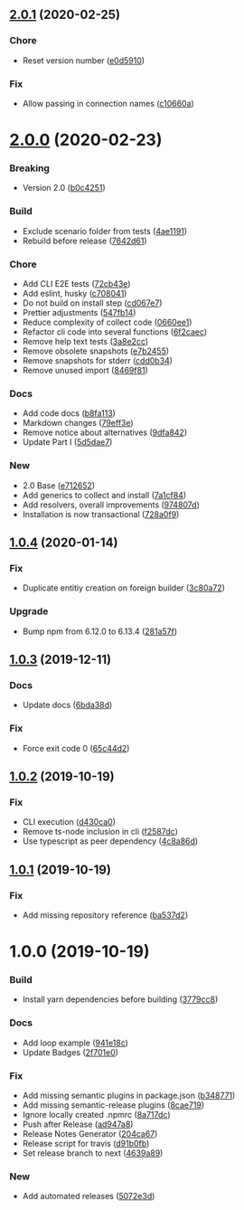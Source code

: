 ## [2.0.1](https://github.com/jeanfortheweb/typeorm-fixture-builder/compare/v2.0.0...v2.0.1) (2020-02-25)


### Chore

* Reset version number ([e0d5910](https://github.com/jeanfortheweb/typeorm-fixture-builder/commit/e0d59100b67e910ef3240eb9a2ec97fe5d1557b1))

### Fix

* Allow passing in connection names ([c10660a](https://github.com/jeanfortheweb/typeorm-fixture-builder/commit/c10660a5bd886d15cdaa7a2c2e22a3957ff53a07))

# [2.0.0](https://github.com/jeanfortheweb/typeorm-fixture-builder/compare/v1.0.4...v2.0.0) (2020-02-23)


### Breaking

* Version 2.0 ([b0c4251](https://github.com/jeanfortheweb/typeorm-fixture-builder/commit/b0c4251f02793065a973a1b75bb6e91d419e89a2))

### Build

* Exclude scenario folder from tests ([4ae1191](https://github.com/jeanfortheweb/typeorm-fixture-builder/commit/4ae11919212b38d030e908e4615a093c64e7aecc))
* Rebuild before release ([7642d61](https://github.com/jeanfortheweb/typeorm-fixture-builder/commit/7642d61fb658c72c83fd5a594df41e3da7b3b12d))

### Chore

* Add CLI E2E tests ([72cb43e](https://github.com/jeanfortheweb/typeorm-fixture-builder/commit/72cb43e17ae171d75f7fc426faeb699f56ca70f2))
* Add eslint, husky ([c708041](https://github.com/jeanfortheweb/typeorm-fixture-builder/commit/c708041fd784128ff9a7ea78faf12ca9e37634d7))
* Do not build on install step ([cd067e7](https://github.com/jeanfortheweb/typeorm-fixture-builder/commit/cd067e7d7c973d8810ed99f32936a03f606dc8ea))
* Prettier adjustments ([547fb14](https://github.com/jeanfortheweb/typeorm-fixture-builder/commit/547fb1412d7e2730f1840685bccc43718d3b431f))
* Reduce complexity of collect code ([0660ee1](https://github.com/jeanfortheweb/typeorm-fixture-builder/commit/0660ee1ada53d3852f273edaaec19b4c7d7bfd2b))
* Refactor cli code into several functions ([6f2caec](https://github.com/jeanfortheweb/typeorm-fixture-builder/commit/6f2caec390af79f8bdde836ebdac2df1903010c6))
* Remove help text tests ([3a8e2cc](https://github.com/jeanfortheweb/typeorm-fixture-builder/commit/3a8e2cc7badddf384fa78415715ac7402dc5a0da))
* Remove obsolete snapshots ([e7b2455](https://github.com/jeanfortheweb/typeorm-fixture-builder/commit/e7b245525104e4f3f9f86655a5a0ff9f571fa1f5))
* Remove snapshots for stderr ([cdd0b34](https://github.com/jeanfortheweb/typeorm-fixture-builder/commit/cdd0b3442f669aeeeda19cdb6aa5bdfd32dce83b))
* Remove unused import ([8469f81](https://github.com/jeanfortheweb/typeorm-fixture-builder/commit/8469f8175fe3106d1dd33333ab3b04896ab85424))

### Docs

* Add code docs ([b8fa113](https://github.com/jeanfortheweb/typeorm-fixture-builder/commit/b8fa1138a80d4a87965d8dd31ee37c15aa177d4d))
* Markdown changes ([79eff3e](https://github.com/jeanfortheweb/typeorm-fixture-builder/commit/79eff3ee223f44f18436400feb0326b7058c60f0))
* Remove notice about alternatives ([9dfa842](https://github.com/jeanfortheweb/typeorm-fixture-builder/commit/9dfa842e5fac11f24d81dc2f6d7f92733b9f5e62))
* Update Part I ([5d5dae7](https://github.com/jeanfortheweb/typeorm-fixture-builder/commit/5d5dae7ee52da365d57fcf062ea45d7dfc05a622))

### New

* 2.0 Base ([e712652](https://github.com/jeanfortheweb/typeorm-fixture-builder/commit/e7126528fd271b91fa70f74c708ec0ba328f892f))
* Add generics to collect and install ([7a1cf84](https://github.com/jeanfortheweb/typeorm-fixture-builder/commit/7a1cf843d23d34ea32e584f21b7d8b2eb3ffce80))
* Add resolvers, overall improvements ([974807d](https://github.com/jeanfortheweb/typeorm-fixture-builder/commit/974807da3fd7fe028a3bac8706da14d376ca8f03))
* Installation is now transactional ([728a0f9](https://github.com/jeanfortheweb/typeorm-fixture-builder/commit/728a0f94e74513b1ed36c63c169a5a73e98428a0))

## [1.0.4](https://github.com/jeanfortheweb/typeorm-fixture-builder/compare/v1.0.3...v1.0.4) (2020-01-14)


### Fix

* Duplicate entitiy creation on foreign builder ([3c80a72](https://github.com/jeanfortheweb/typeorm-fixture-builder/commit/3c80a7221a5bd0161b8b3e0961a823196d8e7f59))

### Upgrade

* Bump npm from 6.12.0 to 6.13.4 ([281a57f](https://github.com/jeanfortheweb/typeorm-fixture-builder/commit/281a57f5f6f1e3ec57fc2d4bf40e7704ebb04ae1))

## [1.0.3](https://github.com/jeanfortheweb/typeorm-fixture-builder/compare/v1.0.2...v1.0.3) (2019-12-11)


### Docs

* Update docs ([6bda38d](https://github.com/jeanfortheweb/typeorm-fixture-builder/commit/6bda38d360168cd72d3cfd436b5bd77cdb2d5ab3))

### Fix

* Force exit code 0 ([65c44d2](https://github.com/jeanfortheweb/typeorm-fixture-builder/commit/65c44d2d576cc91e6c8fc895d9b0706e337c88bb))

## [1.0.2](https://github.com/jeanfortheweb/typeorm-fixture-builder/compare/v1.0.1...v1.0.2) (2019-10-19)


### Fix

* CLI execution ([d430ca0](https://github.com/jeanfortheweb/typeorm-fixture-builder/commit/d430ca00b06a9743af69fde0b5fa91013ad4c4e5))
* Remove ts-node inclusion in cli ([f2587dc](https://github.com/jeanfortheweb/typeorm-fixture-builder/commit/f2587dc11d2f36499f134ac530a5a470e8097fe0))
* Use typescript as peer dependency ([4c8a86d](https://github.com/jeanfortheweb/typeorm-fixture-builder/commit/4c8a86d38c73091b26a5043f410a224dd980bb6b))

## [1.0.1](https://github.com/jeanfortheweb/typeorm-fixture-builder/compare/v1.0.0...v1.0.1) (2019-10-19)


### Fix

* Add missing repository reference ([ba537d2](https://github.com/jeanfortheweb/typeorm-fixture-builder/commit/ba537d2c8e704beb43a620b2bf0fb4aa54a6bab8))

# 1.0.0 (2019-10-19)


### Build

* Install yarn dependencies before building ([3779cc8](https://github.com/jeanfortheweb/typeorm-fixture-builder/commit/3779cc85890f97ce9ed25c62f32fe436a3b1952c))

### Docs

* Add loop example ([941e18c](https://github.com/jeanfortheweb/typeorm-fixture-builder/commit/941e18cb4afe09d045fb2ae8f4c45039c2f67973))
* Update Badges ([2f701e0](https://github.com/jeanfortheweb/typeorm-fixture-builder/commit/2f701e054579a728883a06d22c2c17b0df0a6b5b))

### Fix

* Add missing semantic plugins in package.json ([b348771](https://github.com/jeanfortheweb/typeorm-fixture-builder/commit/b34877178b3e2519d8f5fcd57fe0c64b525313ce))
* Add missing semantic-release plugins ([8cae719](https://github.com/jeanfortheweb/typeorm-fixture-builder/commit/8cae7193503943e34b0b176b5e9c9168c35e53cf))
* Ignore locally created .npmrc ([8a717dc](https://github.com/jeanfortheweb/typeorm-fixture-builder/commit/8a717dc1d97bfcceeec19a036b9b647a50f31bc8))
* Push after Release ([ad947a8](https://github.com/jeanfortheweb/typeorm-fixture-builder/commit/ad947a83c0bf235fe1eb296bddeee274c9d7d28d))
* Release Notes Generator ([204ca67](https://github.com/jeanfortheweb/typeorm-fixture-builder/commit/204ca6742c17205aa77e538904da7d606160548f))
* Release script for travis ([d91b0fb](https://github.com/jeanfortheweb/typeorm-fixture-builder/commit/d91b0fba6efe28ec537b48e32e9ab912e3742a55))
* Set release branch to next ([4639a89](https://github.com/jeanfortheweb/typeorm-fixture-builder/commit/4639a895e2e945dca3116921ce4dbe342a2569ec))

### New

* Add automated releases ([5072e3d](https://github.com/jeanfortheweb/typeorm-fixture-builder/commit/5072e3d6c2e338928caa95df90cb89b4b9bb1972))
